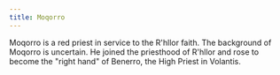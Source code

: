 ```yaml
---
title: Moqorro
---
```


Moqorro is a red priest in service to the R'hllor faith. The background of Moqorro is uncertain. He joined the priesthood of R'hllor and rose to become the "right hand" of Benerro, the High Priest in Volantis. 


